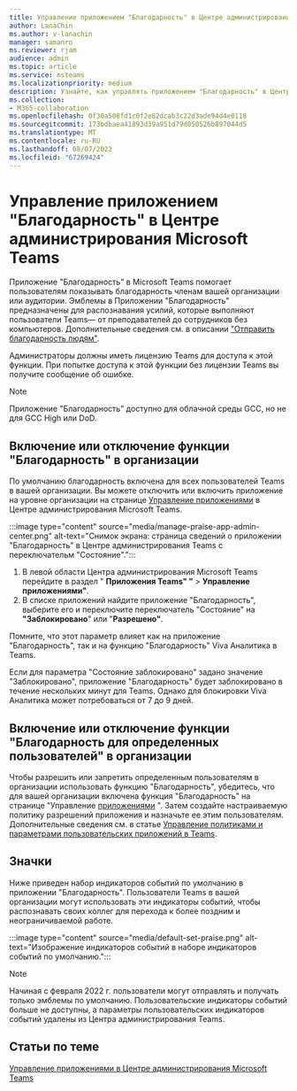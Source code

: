 ```yaml
---
title: Управление приложением "Благодарность" в Центре администрирования Teams
author: LanaChin
ms.author: v-lanachin
manager: samanro
ms.reviewer: rjam
audience: admin
ms.topic: article
ms.service: msteams
ms.localizationpriority: medium
description: Узнайте, как управлять приложением "Благодарность" в Центре администрирования Microsoft Teams.
ms.collection:
- M365-collaboration
ms.openlocfilehash: 0f30a508fd1c0f2e82dcab3c22d3ade94d4e0118
ms.sourcegitcommit: 173bdbaea41893d39a951d79d050526b897044d5
ms.translationtype: MT
ms.contentlocale: ru-RU
ms.lasthandoff: 08/07/2022
ms.locfileid: "67269424"
---
```

# <a name="manage-the-praise-app-in-the-microsoft-teams-admin-center"></a>Управление приложением "Благодарность" в Центре администрирования Microsoft Teams

Приложение "Благодарность" в Microsoft Teams помогает пользователям показывать благодарность членам вашей организации или аудитории. Эмблемы в Приложении "Благодарность" предназначены для распознавания усилий, которые выполняют пользователи Teams— от преподавателей до сотрудников без компьютеров. Дополнительные сведения см. в описании ["Отправить благодарность людям"](https://support.microsoft.com/office/send-praise-to-people-50f26b47-565f-40fe-8642-5ca2a5ed261e).

Администраторы должны иметь лицензию Teams для доступа к этой функции. При попытке доступа к этой функции без лицензии Teams вы получите сообщение об ошибке.

> [!NOTE]
> Приложение "Благодарность" доступно для облачной среды GCC, но не для GCC High или DoD.

## <a name="enable-or-disable-praise-in-your-organization"></a>Включение или отключение функции "Благодарность" в организации

По умолчанию благодарность включена для всех пользователей Teams в вашей организации. Вы можете отключить или включить приложение на уровне организации на странице [Управление приложениями](manage-apps.md) в Центре администрирования Microsoft Teams.

:::image type="content" source="media/manage-praise-app-admin-center.png" alt-text="Снимок экрана: страница сведений о приложении &quot;Благодарность&quot; в Центре администрирования Teams с переключательм &quot;Состояние&quot;.":::

1. В левой области Центра администрирования Microsoft Teams перейдите в раздел " **Приложения Teams" "** > **Управление приложениями"**.
2. В списке приложений найдите приложение "Благодарность", выберите его и переключите переключатель "Состояние" на **"Заблокировано**" или "**Разрешено"**.

Помните, что этот параметр влияет как на приложение "Благодарность", так и на функцию "Благодарность" Viva Аналитика в Teams.

Если для параметра "Состояние заблокировано" задано значение "Заблокировано", приложение "Благодарность" будет заблокировано в течение нескольких минут для Teams. Однако для блокировки Viva Аналитика может потребоваться от 7 до 9 дней.

## <a name="enable-or-disable-praise-for-specific-users-in-your-organization"></a>Включение или отключение функции "Благодарность для определенных пользователей" в организации

Чтобы разрешить или запретить определенным пользователям в организации использовать функцию "Благодарность", убедитесь, что для вашей организации включена функция "Благодарность" на странице "Управление [приложениями](manage-apps.md) ". Затем создайте настраиваемую политику разрешений приложения и назначьте ее этим пользователям. Дополнительные сведения см. в статье [Управление политиками и параметрами пользовательских приложений в Teams](teams-app-permission-policies.md).

## <a name="badges"></a>Значки

Ниже приведен набор индикаторов событий по умолчанию в приложении "Благодарность". Пользователи Teams в вашей организации могут использовать эти индикаторы событий, чтобы распознавать своих коллег для перехода к более поздним и неограничиваемой работе.

:::image type="content" source="media/default-set-praise.png" alt-text="Изображение индикаторов событий в наборе индикаторов событий по умолчанию.":::

> [!NOTE]
> Начиная с февраля 2022 г. пользователи могут отправлять и получать только эмблемы по умолчанию. Пользовательские индикаторы событий больше не доступны, а параметры пользовательских индикаторов событий удалены из Центра администрирования Teams.

## <a name="related-articles"></a>Статьи по теме

[Управление приложениями в Центре администрирования Microsoft Teams](manage-apps.md)
